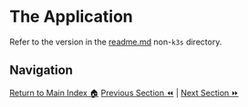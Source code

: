 # The Application

Refer to the version in the [readme.md](../../04-deployment/readme.md) non-`k3s`
directory.

## Navigation

[Return to Main Index 🏠](../../readme.md)
[Previous Section ⏪](../03-the-application/readme.md) | [Next Section ⏩](../05-network-basics/readme.md)
